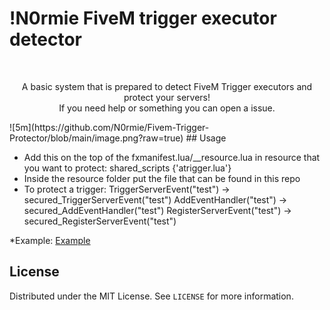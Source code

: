 # !N0rmie FiveM trigger executor detector
<br />
<p align="center">
  <p align="center">
    A basic system that is prepared to detect FiveM Trigger executors and protect your servers!
    <br />
    If you need help or something you can open a issue.
  </p>
</p>
![5m](https://github.com/N0rmie/Fivem-Trigger-Protector/blob/main/image.png?raw=true)
## Usage

* Add this on the top of the fxmanifest.lua/__resource.lua in resource that you want to protect:
    shared_scripts {'atrigger.lua'}
* Inside the resource folder put the file that can be found in this repo
* To protect a trigger:
    TriggerServerEvent("test")   ->  secured_TriggerServerEvent("test")
    AddEventHandler("test")      ->  secured_AddEventHandler("test")
    RegisterServerEvent("test")  ->  secured_RegisterServerEvent("test")
    
*Example: [Example](https://streamable.com/cb49wm)

## License

Distributed under the MIT License. See `LICENSE` for more information.
